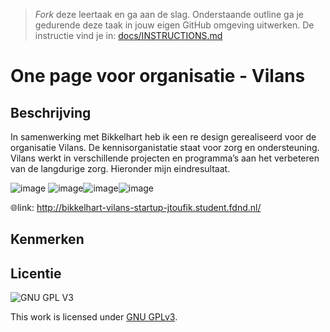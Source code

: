 > _Fork_ deze leertaak en ga aan de slag. Onderstaande outline ga je gedurende deze taak in jouw eigen GitHub omgeving uitwerken. De instructie vind je in: [docs/INSTRUCTIONS.md](docs/INSTRUCTIONS.md)

# One page voor organisatie - Vilans 
<!-- Geef je project een titel en schrijf in één zin wat het is -->

## Beschrijving

In samenwerking met Bikkelhart heb ik een re design gerealiseerd voor de organisatie Vilans. De kennisorganistatie staat voor zorg en ondersteuning. Vilans werkt in verschillende projecten en programma’s aan het verbeteren van de langdurige zorg. Hieronder mijn eindresultaat. 

<!-- In de Beschrijving staat hoe je project er uit ziet, hoe het werkt en wat je er mee kan. -->
<!-- Voeg een mooie poster visual toe 📸 -->
![image](https://user-images.githubusercontent.com/112856590/214697052-53c5ea6a-af53-40b6-b3c8-5917263a7756.png)
![image](https://user-images.githubusercontent.com/112856590/214697769-753f58f0-d1c5-4c6f-bfc1-51d325a22721.png)![image](https://user-images.githubusercontent.com/112856590/214697610-5fb6687a-ea04-4c05-9534-bc980b776461.png)![image](https://user-images.githubusercontent.com/112856590/214697968-2d699eeb-21c4-4648-80f5-b607bdbe73d7.png)


🌐link: http://bikkelhart-vilans-startup-jtoufik.student.fdnd.nl/

## Kenmerken
<!-- Bij Kenmerken staat welke technieken zijn gebruikt en hoe. Wat is de HTML structuur? Wat zijn de belangrijkste dingen in CSS? Wat is er met JS gedaan en hoe? -->


## Licentie

![GNU GPL V3](https://www.gnu.org/graphics/gplv3-127x51.png)

This work is licensed under [GNU GPLv3](./LICENSE).
